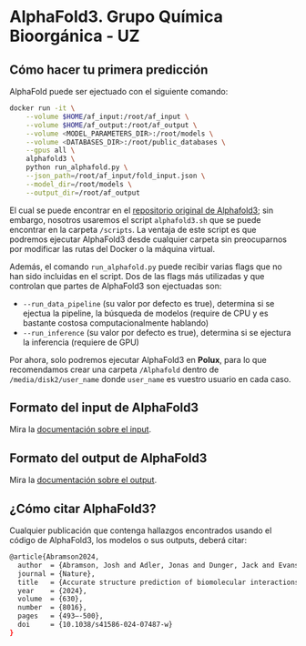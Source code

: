 # AlphaFold3. Grupo Química Bioorgánica - UZ

## Cómo hacer tu primera predicción

AlphaFold puede ser ejectuado con el siguiente comando:

```bash
docker run -it \
    --volume $HOME/af_input:/root/af_input \
    --volume $HOME/af_output:/root/af_output \
    --volume <MODEL_PARAMETERS_DIR>:/root/models \
    --volume <DATABASES_DIR>:/root/public_databases \
    --gpus all \
    alphafold3 \
    python run_alphafold.py \
    --json_path=/root/af_input/fold_input.json \
    --model_dir=/root/models \
    --output_dir=/root/af_output
```

El cual se puede encontrar en el [repositorio original de Alphafold3](https://github.com/google-deepmind/alphafold3); sin embargo, nosotros usaremos el script `alphafold3.sh` que se puede encontrar en la carpeta `/scripts`. La ventaja de este script es que podremos ejecutar AlphaFold3 desde cualquier carpeta sin preocuparnos por modificar las rutas del Docker o la máquina virtual.

Además, el comando `run_alphafold.py` puede recibir varias flags que no han sido incluidas en el script. Dos de las flags más utilizadas y que controlan que partes de AlphaFold3 son ejectuadas son:

* `--run_data_pipeline` (su valor por defecto es true), determina si se ejectua la pipeline, la búsqueda de modelos (require de CPU y es bastante costosa computacionalmente hablando)
* `--run_inference` (su valor por defecto es true), determina si se ejectura la inferencia (requiere de GPU)

Por ahora, solo podremos ejecutar AlphaFold3 en **Polux**, para lo que recomendamos crear una carpeta `/Alphafold` dentro de `/media/disk2/user_name` donde `user_name` es vuestro usuario en cada caso.

## Formato del input de AlphaFold3

Mira la [documentación sobre el input](https://github.com/alejandromontesa/AlphaFold3/blob/main/docs/input.md).

## Formato del output de AlphaFold3

Mira la [documentación sobre el output](https://github.com/alejandromontesa/AlphaFold3/blob/main/docs/output.md).

## ¿Cómo citar AlphaFold3?

Cualquier publicación que contenga hallazgos encontrados usando el código de AlphaFold3, los modelos o sus outputs, deberá citar:

```bash
@article{Abramson2024,
  author  = {Abramson, Josh and Adler, Jonas and Dunger, Jack and Evans, Richard and Green, Tim and Pritzel, Alexander and Ronneberger, Olaf and Willmore, Lindsay and Ballard, Andrew J. and Bambrick, Joshua and Bodenstein, Sebastian W. and Evans, David A. and Hung, Chia-Chun and O’Neill, Michael and Reiman, David and Tunyasuvunakool, Kathryn and Wu, Zachary and Žemgulytė, Akvilė and Arvaniti, Eirini and Beattie, Charles and Bertolli, Ottavia and Bridgland, Alex and Cherepanov, Alexey and Congreve, Miles and Cowen-Rivers, Alexander I. and Cowie, Andrew and Figurnov, Michael and Fuchs, Fabian B. and Gladman, Hannah and Jain, Rishub and Khan, Yousuf A. and Low, Caroline M. R. and Perlin, Kuba and Potapenko, Anna and Savy, Pascal and Singh, Sukhdeep and Stecula, Adrian and Thillaisundaram, Ashok and Tong, Catherine and Yakneen, Sergei and Zhong, Ellen D. and Zielinski, Michal and Žídek, Augustin and Bapst, Victor and Kohli, Pushmeet and Jaderberg, Max and Hassabis, Demis and Jumper, John M.},
  journal = {Nature},
  title   = {Accurate structure prediction of biomolecular interactions with AlphaFold 3},
  year    = {2024},
  volume  = {630},
  number  = {8016},
  pages   = {493–-500},
  doi     = {10.1038/s41586-024-07487-w}
}
```
